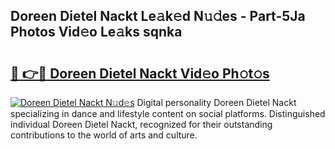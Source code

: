 ## Doreen Dietel Nackt Le𝚊k𝚎d N𝚞𝚍es - Part-5Ja Photos Vid𝚎o Le𝚊ks sqnka

# <h2><a href="http://fb5gbbu.evod.top/?m=Doreen+Dietel+Nackt">🔗 👉🔴 Doreen Dietel Nackt Vid𝚎o Ph𝚘t𝚘s</a></h2>

[![Doreen Dietel Nackt N𝚞d𝚎s](https://i.imgur.com/8V9OHl7.gif)](http://fb5gbbu.evod.top/?m=Doreen+Dietel+Nackt)
Digital personality Doreen Dietel Nackt specializing in dance and lifestyle content on social platforms. Distinguished individual Doreen Dietel Nackt, recognized for their outstanding contributions to the world of arts and culture. 
